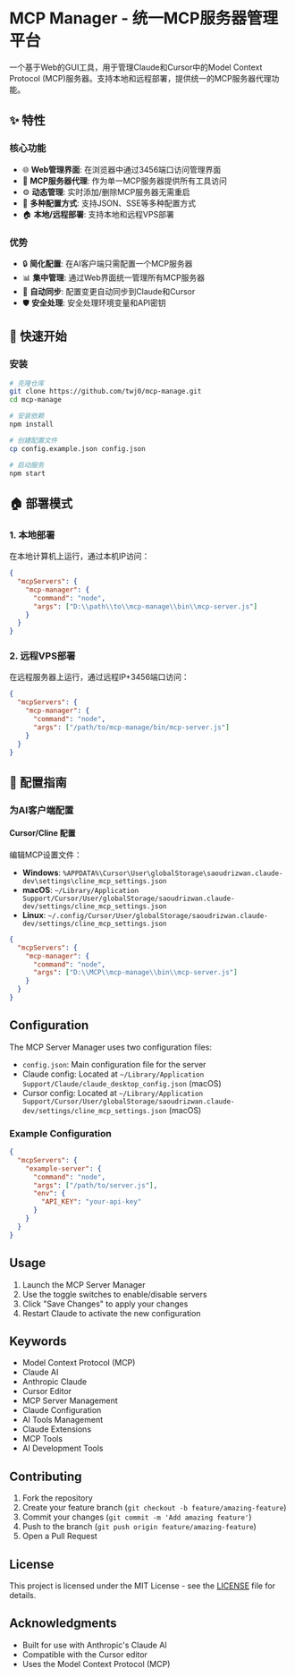 # MCP Manager - 统一MCP服务器管理平台

一个基于Web的GUI工具，用于管理Claude和Cursor中的Model Context Protocol (MCP)服务器。支持本地和远程部署，提供统一的MCP服务器代理功能。

## ✨ 特性

### 核心功能
- 🌐 **Web管理界面**: 在浏览器中通过3456端口访问管理界面
- 🔄 **MCP服务器代理**: 作为单一MCP服务器提供所有工具访问
- ⚙️ **动态管理**: 实时添加/删除MCP服务器无需重启
- 🔌 **多种配置方式**: 支持JSON、SSE等多种配置方式
- 🏠 **本地/远程部署**: 支持本地和远程VPS部署

### 优势
- 🔒 **简化配置**: 在AI客户端只需配置一个MCP服务器
- 📊 **集中管理**: 通过Web界面统一管理所有MCP服务器
- 🔄 **自动同步**: 配置变更自动同步到Claude和Cursor
- 🛡️ **安全处理**: 安全处理环境变量和API密钥

## 🚀 快速开始

### 安装

```bash
# 克隆仓库
git clone https://github.com/twj0/mcp-manage.git
cd mcp-manage

# 安装依赖
npm install

# 创建配置文件
cp config.example.json config.json

# 启动服务
npm start
```


## 🏠 部署模式

### 1. 本地部署
在本地计算机上运行，通过本机IP访问：

```json
{
  "mcpServers": {
    "mcp-manager": {
      "command": "node",
      "args": ["D:\\path\\to\\mcp-manage\\bin\\mcp-server.js"]
    }
  }
}
```

### 2. 远程VPS部署
在远程服务器上运行，通过远程IP+3456端口访问：

```json
{
  "mcpServers": {
    "mcp-manager": {
      "command": "node",
      "args": ["/path/to/mcp-manage/bin/mcp-server.js"]
    }
  }
}
```

## 📝 配置指南

### 为AI客户端配置

#### Cursor/Cline 配置
编辑MCP设置文件：
- **Windows**: `%APPDATA%\Cursor\User\globalStorage\saoudrizwan.claude-dev\settings\cline_mcp_settings.json`
- **macOS**: `~/Library/Application Support/Cursor/User/globalStorage/saoudrizwan.claude-dev/settings/cline_mcp_settings.json`
- **Linux**: `~/.config/Cursor/User/globalStorage/saoudrizwan.claude-dev/settings/cline_mcp_settings.json`

```json
{
  "mcpServers": {
    "mcp-manager": {
      "command": "node",
      "args": ["D:\\MCP\\mcp-manage\\bin\\mcp-server.js"]
    }
  }
}
```

## Configuration

The MCP Server Manager uses two configuration files:

- `config.json`: Main configuration file for the server
- Claude config: Located at `~/Library/Application Support/Claude/claude_desktop_config.json` (macOS)
- Cursor config: Located at `~/Library/Application Support/Cursor/User/globalStorage/saoudrizwan.claude-dev/settings/cline_mcp_settings.json` (macOS)

### Example Configuration

```json
{
  "mcpServers": {
    "example-server": {
      "command": "node",
      "args": ["/path/to/server.js"],
      "env": {
        "API_KEY": "your-api-key"
      }
    }
  }
}
```

## Usage

1. Launch the MCP Server Manager
2. Use the toggle switches to enable/disable servers
3. Click "Save Changes" to apply your changes
4. Restart Claude to activate the new configuration

## Keywords

- Model Context Protocol (MCP)
- Claude AI
- Anthropic Claude
- Cursor Editor
- MCP Server Management
- Claude Configuration
- AI Tools Management
- Claude Extensions
- MCP Tools
- AI Development Tools

## Contributing

1. Fork the repository
2. Create your feature branch (`git checkout -b feature/amazing-feature`)
3. Commit your changes (`git commit -m 'Add amazing feature'`)
4. Push to the branch (`git push origin feature/amazing-feature`)
5. Open a Pull Request

## License

This project is licensed under the MIT License - see the [LICENSE](LICENSE) file for details.

## Acknowledgments

- Built for use with Anthropic's Claude AI
- Compatible with the Cursor editor
- Uses the Model Context Protocol (MCP)
